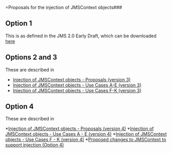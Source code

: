 =Proposals for the injection of JMSContext objects### 

## Option 1 

This is as defined in the JMS 2.0 Early Draft, which can be downloaded [here](http://jcp.org/aboutJava/communityprocess/edr/jsr343/index.html)

## Options 2 and 3 

These are described in 

*  [Injection of JMSContext objects - Proposals (version 3)](/jms-spec/pages/JMSContextScopeProposals)
* [Injection of JMSContext objects - Use Cases A-E (version 3)](/jms-spec/pages/JMSContextScopeProposals2)
* [Injection of JMSContext objects - Use Cases F-K (version 3)](/jms-spec/pages/JMSContextScopeProposals3)

## Option 4

These are described in

*[Injection of JMSContext objects - Proposals (version 4)](/jms-spec/pages/JMSContextScopeProposalsv4p1)
*[Injection of JMSContext objects - Use Cases A - E (version 4)](/jms-spec/pages/JMSContextScopeProposalsv4p2)
*[Injection of JMSContext objects - Use Cases F - K (version 4)](/jms-spec/pages/JMSContextScopeProposalsv4p3)
*[Proposed changes to JMSContext to support injection (Option 4)](/jms-spec/pages/JMSContextScopeProposalsv4p4)
